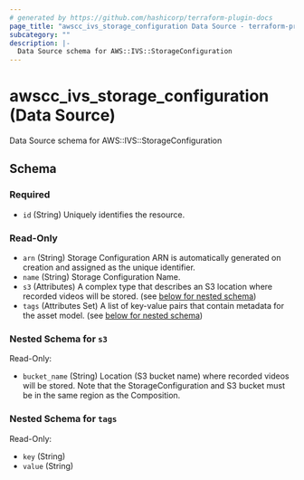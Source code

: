 ```yaml
---
# generated by https://github.com/hashicorp/terraform-plugin-docs
page_title: "awscc_ivs_storage_configuration Data Source - terraform-provider-awscc"
subcategory: ""
description: |-
  Data Source schema for AWS::IVS::StorageConfiguration
---
```


# awscc_ivs_storage_configuration (Data Source)

Data Source schema for AWS::IVS::StorageConfiguration



<!-- schema generated by tfplugindocs -->
## Schema

### Required

- `id` (String) Uniquely identifies the resource.

### Read-Only

- `arn` (String) Storage Configuration ARN is automatically generated on creation and assigned as the unique identifier.
- `name` (String) Storage Configuration Name.
- `s3` (Attributes) A complex type that describes an S3 location where recorded videos will be stored. (see [below for nested schema](#nestedatt--s3))
- `tags` (Attributes Set) A list of key-value pairs that contain metadata for the asset model. (see [below for nested schema](#nestedatt--tags))

<a id="nestedatt--s3"></a>
### Nested Schema for `s3`

Read-Only:

- `bucket_name` (String) Location (S3 bucket name) where recorded videos will be stored. Note that the StorageConfiguration and S3 bucket must be in the same region as the Composition.


<a id="nestedatt--tags"></a>
### Nested Schema for `tags`

Read-Only:

- `key` (String)
- `value` (String)

